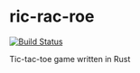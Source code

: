 # ric-rac-roe
[![Build Status](https://travis-ci.org/mvlabat/forgera_ruby.svg?branch=master)](https://travis-ci.org/mvlabat/forgera_ruby)

Tic-tac-toe game written in Rust
